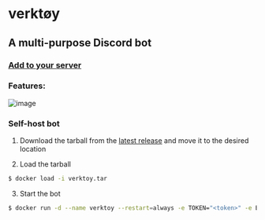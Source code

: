 # verktøy

## A multi-purpose Discord bot

### [Add to your server](https://discord.com/api/oauth2/authorize?client_id=927279520959053824&permissions=1504311569495&scope=bot%20applications.commands)

### Features:

![image](https://user-images.githubusercontent.com/67111271/163602982-5c079c8b-250e-44e7-ab3f-12a457855369.png)


### Self-host bot

1. Download the tarball from the [latest release](https://github.com/joseywoermann/verktoy/releases) and move it to the desired location


2. Load the tarball

```sh
$ docker load -i verktoy.tar
```

3. Start the bot

```sh
$ docker run -d --name verktoy --restart=always -e TOKEN="<token>" -e ENVIRONMENT="<prod|dev>" -e OWNER_ID="<id>" -e DEV_SERVER_ID="<id>" joseywoermann/verktoy
```
